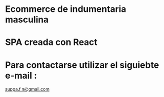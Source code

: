 # Ecommerce de indumentaria masculina
# SPA creada con React
# Para contactarse utilizar el siguiebte e-mail :
suppa.f.n@gmail.com

